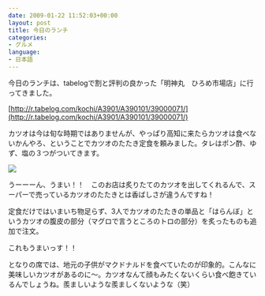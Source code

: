 ```yaml
---
date: 2009-01-22 11:52:03+00:00
layout: post
title: 今日のランチ
categories:
- グルメ
language:
- 日本語
---
```


今日のランチは、tabelogで割と評判の良かった「明神丸　ひろめ市場店」に行ってきました。

[http://r.tabelog.com/kochi/A3901/A390101/39000071/](http://r.tabelog.com/kochi/A3901/A390101/39000071/)

カツオは今は旬な時期ではありませんが、やっぱり高知に来たらカツオは食べないかんやろ、ということでカツオのたたき定食を頼みました。タレはポン酢、ゆず、塩の３つがついてきます。

![]({{site.baseurl}}/images/20090122125409.jpg)

うーーーん、うまい！！　このお店は炙りたてのカツオを出してくれるんで、スーパーで売っているカツオのたたきとは香ばしさが違うんですね！

定食だけではいまいち物足らず、3人でカツオのたたきの単品と「はらんぼ」というカツオの腹皮の部分（マグロで言うところのトロの部分）を炙ったものも追加で注文。

これもうまいっす！！

となりの席では、地元の子供がマクドナルドを食べていたのが印象的。こんなに美味しいカツオがあるのに～。カツオなんて顔もみたくないくらい食べ飽きているんでしょうね。羨ましいような羨ましくないような（笑）

